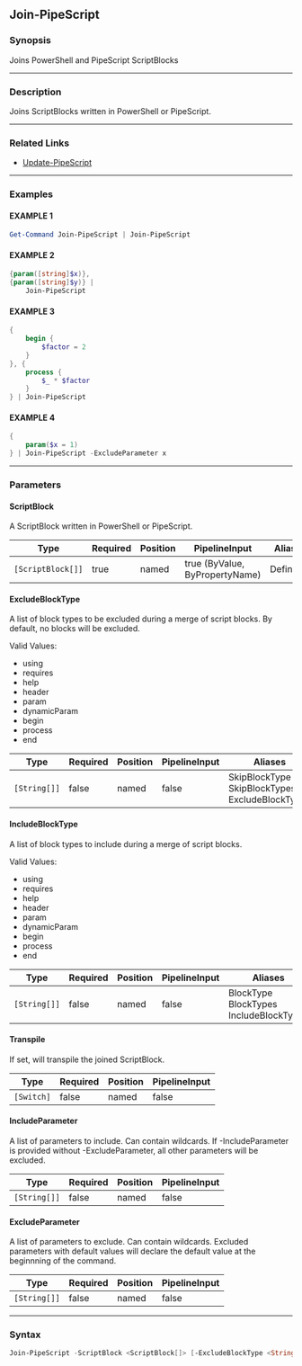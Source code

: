 Join-PipeScript
---------------




### Synopsis
Joins PowerShell and PipeScript ScriptBlocks



---


### Description

Joins ScriptBlocks written in PowerShell or PipeScript.



---


### Related Links
* [Update-PipeScript](Update-PipeScript.md)





---


### Examples
#### EXAMPLE 1
```PowerShell
Get-Command Join-PipeScript | Join-PipeScript
```

#### EXAMPLE 2
```PowerShell
{param([string]$x)},
{param([string]$y)} | 
    Join-PipeScript
```

#### EXAMPLE 3
```PowerShell
{
    begin {
        $factor = 2
    }
}, {
    process {
        $_ * $factor
    }
} | Join-PipeScript
```

#### EXAMPLE 4
```PowerShell
{
    param($x = 1)
} | Join-PipeScript -ExcludeParameter x
```



---


### Parameters
#### **ScriptBlock**

A ScriptBlock written in PowerShell or PipeScript.






|Type             |Required|Position|PipelineInput                 |Aliases   |
|-----------------|--------|--------|------------------------------|----------|
|`[ScriptBlock[]]`|true    |named   |true (ByValue, ByPropertyName)|Definition|



#### **ExcludeBlockType**

A list of block types to be excluded during a merge of script blocks.
By default, no blocks will be excluded.



Valid Values:

* using
* requires
* help
* header
* param
* dynamicParam
* begin
* process
* end






|Type        |Required|Position|PipelineInput|Aliases                                               |
|------------|--------|--------|-------------|------------------------------------------------------|
|`[String[]]`|false   |named   |false        |SkipBlockType<br/>SkipBlockTypes<br/>ExcludeBlockTypes|



#### **IncludeBlockType**

A list of block types to include during a merge of script blocks.



Valid Values:

* using
* requires
* help
* header
* param
* dynamicParam
* begin
* process
* end






|Type        |Required|Position|PipelineInput|Aliases                                       |
|------------|--------|--------|-------------|----------------------------------------------|
|`[String[]]`|false   |named   |false        |BlockType<br/>BlockTypes<br/>IncludeBlockTypes|



#### **Transpile**

If set, will transpile the joined ScriptBlock.






|Type      |Required|Position|PipelineInput|
|----------|--------|--------|-------------|
|`[Switch]`|false   |named   |false        |



#### **IncludeParameter**

A list of parameters to include.  Can contain wildcards.
If -IncludeParameter is provided without -ExcludeParameter, all other parameters will be excluded.






|Type        |Required|Position|PipelineInput|
|------------|--------|--------|-------------|
|`[String[]]`|false   |named   |false        |



#### **ExcludeParameter**

A list of parameters to exclude.  Can contain wildcards.
Excluded parameters with default values will declare the default value at the beginnning of the command.






|Type        |Required|Position|PipelineInput|
|------------|--------|--------|-------------|
|`[String[]]`|false   |named   |false        |





---


### Syntax
```PowerShell
Join-PipeScript -ScriptBlock <ScriptBlock[]> [-ExcludeBlockType <String[]>] [-IncludeBlockType <String[]>] [-Transpile] [-IncludeParameter <String[]>] [-ExcludeParameter <String[]>] [<CommonParameters>]
```
